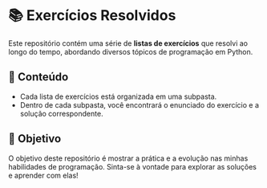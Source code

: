 # 📚 **Exercícios Resolvidos**

Este repositório contém uma série de **listas de exercícios** que resolvi ao longo do tempo, abordando diversos tópicos de programação em Python. 

## 📂 **Conteúdo**

- Cada lista de exercícios está organizada em uma subpasta.
- Dentro de cada subpasta, você encontrará o enunciado do exercício e a solução correspondente.

## 📝 **Objetivo**

O objetivo deste repositório é mostrar a prática e a evolução nas minhas habilidades de programação. Sinta-se à vontade para explorar as soluções e aprender com elas!
